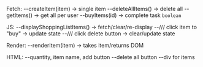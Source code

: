 Fetch:
  --createItem(item) -> single item
  --deleteAllItems() -> delete all
  --getItems() -> get all per user
  --buyItems(id) -> complete task `boolean`

JS:
  --displayShoppingListItems() -> fetch/clear/re-display
    --/// click item to "buy" -> update state
    --/// click delete button -> clear/update state

Render:
  --renderItem(item) -> takes item/returns DOM

HTML:
  --quantity, item name, add button
  --delete all button
  --div for items